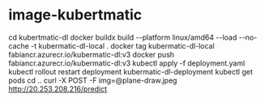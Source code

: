 # image-kubertmatic
cd kubertmatic-dl
docker buildx build --platform linux/amd64 --load --no-cache -t kubermatic-dl-local .
docker tag kubermatic-dl-local fabiancr.azurecr.io/kubermatic-dl:v3
docker push fabiancr.azurecr.io/kubermatic-dl:v3
kubectl apply -f deployment.yaml
kubectl rollout restart deployment kubermatic-dl-deployment
kubectl get pods
cd ..
curl -X POST -F img=@plane-draw.jpeg http://20.253.208.216/predict